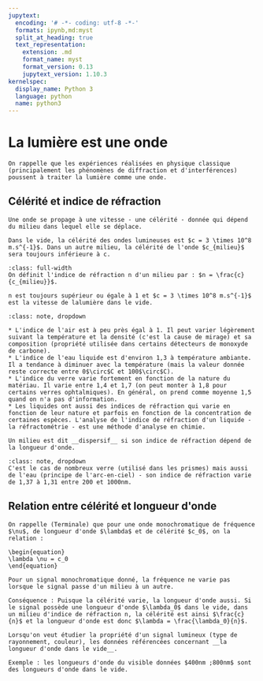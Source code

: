 ```yaml
---
jupytext:
  encoding: '# -*- coding: utf-8 -*-'
  formats: ipynb,md:myst
  split_at_heading: true
  text_representation:
    extension: .md
    format_name: myst
    format_version: 0.13
    jupytext_version: 1.10.3
kernelspec:
  display_name: Python 3
  language: python
  name: python3
---
```

# La lumière est une onde

````{margin}
On rappelle que les expériences réalisées en physique classique (principalement les phénomènes de diffraction et d'interférences) poussent à traiter la lumière comme une onde.
````

## Célérité et indice de réfraction

````{topic}
Une onde se propage à une vitesse - une célérité - donnée qui dépend du milieu dans lequel elle se déplace.
````

````{sidebar} Célérité et milieu
Dans le vide, la célérité des ondes lumineuses est $c = 3 \times 10^8 m.s^{-1}$. Dans un autre milieu, la célérité de l'onde $c_{milieu}$ sera toujours inférieure à c.
````


````{important} __Définition : Indice de réfraction__
:class: full-width
On définit l'indice de réfraction n d'un milieu par : $n = \frac{c}{c_{milieu}}$.

n est toujours supérieur ou égale à 1 et $c = 3 \times 10^8 m.s^{-1}$ est la vitesse de lalumière dans le vide.
````

````{admonition} Exemple - Indices de réfraction : valeurs
:class: note, dropdown

* L'indice de l'air est à peu près égal à 1. Il peut varier légèrement suivant la température et la densité (c'est la cause de mirage) et sa composition (propriété utilisée dans certains détecteurs de monoxyde de carbone).
* L'indice de l'eau liquide est d'environ 1,3 à température ambiante. Il a tendance à diminuer avec la température (mais la valeur donnée reste correcte entre 0$\circ$C et 100$\circ$C).
* L'indice du verre varie fortement en fonction de la nature du matériau. Il varie entre 1,4 et 1,7 (on peut monter à 1,8 pour certains verres ophtalmiques). En général, on prend comme moyenne 1,5 quand on n'a pas d'information.
* Les liquides ont aussi des indices de réfraction qui varie en fonction de leur nature et parfois en fonction de la concentration de certaines espèces. L'analyse de l'indice de réfraction d'un liquide - la réfractométrie - est une méthode d'analyse en chimie.
````

````{important} __Définition : Milieu dispersif__
Un milieu est dit __dispersif__ si son indice de réfraction dépend de la longueur d'onde.
````

````{admonition} Exemple - Exemple de milieux dispersifs.
:class: note, dropdown
C'est le cas de nombreux verre (utilisé dans les prismes) mais aussi de l'eau (principe de l'arc-en-ciel) - son indice de réfraction varie de 1,37 à 1,31 entre 200 et 1000nm.
````

## Relation entre célérité et longueur d'onde

````{important} __Fondamental : Relation fréquence-longueur d'onde__
On rappelle (Terminale) que pour une onde monochromatique de fréquence $\nu$, de longueur d'onde $\lambda$ et de célérité $c_0$, on la relation :

\begin{equation}
\lambda \nu = c_0
\end{equation}
````

````{dropdown} La fréquence ne varie pas
Pour un signal monochromatique donné, la fréquence ne varie pas lorsque le signal passe d'un milieu à un autre.

Conséquence : Puisque la célérité varie, la longueur d'onde aussi. Si le signal possède une longueur d'onde $\lambda_0$ dans le vide, dans un milieu d'indice de réfraction n, la célérité est ainsi $\frac{c}{n}$ et la longueur d'onde est donc $\lambda = \frac{\lambda_0}{n}$.

Lorsqu'on veut étudier la propriété d'un signal lumineux (type de rayonnement, couleur), les données référencées concernant __la longueur d'onde dans le vide__.

Exemple : les longueurs d'onde du visible données $400nm ;800nm$ sont des longueurs d'onde dans le vide.
````

